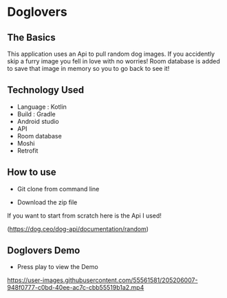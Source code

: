 # Doglovers

## The Basics 

This application uses an Api to pull random dog images. If you accidently skip a furry image you fell in love with no worries! Room database is added to save that image in memory so you to go back to see it!

## Technology Used

* Language : Kotlin
* Build : Gradle 
* Android studio
* API
* Room database
* Moshi
* Retrofit

## How to use

* Git clone from command line

* Download the zip file

If you want to start from scratch here is the Api I used!

(https://dog.ceo/dog-api/documentation/random)

## Doglovers Demo

* Press play to view the Demo

https://user-images.githubusercontent.com/55561581/205206007-948f0777-c0bd-40ee-ac7c-cbb55519b1a2.mp4









